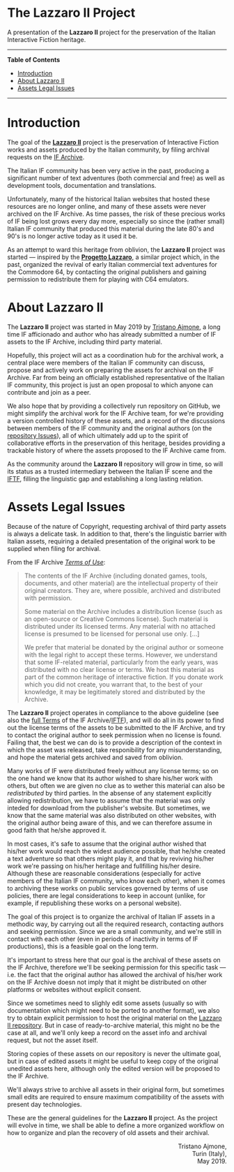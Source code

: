 # The Lazzaro II Project

A presentation of the __Lazzaro II__ project for the preservation of the Italian Interactive Fiction heritage.


-----

**Table of Contents**

<!-- MarkdownTOC autolink="true" bracket="round" autoanchor="false" lowercase="only_ascii" uri_encoding="true" levels="1,2,3" -->

- [Introduction](#introduction)
- [About Lazzaro II](#about-lazzaro-ii)
- [Assets Legal Issues](#assets-legal-issues)

<!-- /MarkdownTOC -->

-----

# Introduction

The goal of the __[Lazzaro II]__ project is the preservation of Interactive Fiction works and assets produced by the Italian community, by filing archival requests on the [IF Archive].

The Italian IF community has been very active in the past, producing a significant number of text adventures (both commercial and free) as well as development tools, documentation and translations.

Unfortunately, many of the historical Italian websites that hosted these resources are no longer online, and many of these assets were never archived on the IF Archive. As time passes, the risk of these precious works of IF being lost grows every day more, especially so since the (rather small) Italian IF community that produced this material during the late 80's and 90's is no longer active today as it used it be.

As an attempt to ward this heritage from oblivion, the __Lazzaro II__ project was started — inspired by the __[Progetto Lazzaro]__, a similar project which, in the past, organized the revival of early Italian commercial text adventures for the Commodore 64, by contacting the original publishers and gaining permission to redistribute them for playing with C64 emulators.

# About Lazzaro II

The __Lazzaro II__ project was started in May 2019 by [Tristano Ajmone], a long time IF afficionado and author who has already submitted a number of IF assets to the IF Archive, including third party material.

Hopefully, this project will act as a coordination hub for the archival work, a central place were members of the Italian IF community can discuss, propose and actively work on preparing the assets for archival on the IF Archive. Far from being an officially established representative of the Italian IF community, this project is just an open proposal to which anyone can contribute and join as a peer.

We also hope that by providing a collectively run repository on GitHub, we might simplify the archival work for the IF Archive team, for we're providing a version controlled history of these assets, and a record of the discussions between members of the IF community and the original authors (on the [repository Issues]), all of which ultimately add up to the spirit of collaborative efforts in the preservation of this heritage, besides providing a trackable history of where the assets proposed to the IF Archive came from.

As the community around the __Lazzaro II__ repository will grow in time, so will its status as a trusted intermediary between the Italian IF scene and the [IFTF], filling the linguistic gap and establishing a long lasting relation.

# Assets Legal Issues

Because of the nature of Copyright, requesting archival of third party assets is always a delicate task. In addition to that, there's the linguistic barrier with Italian assets, requiring a detailed presentation of the original work to be supplied when filing for archival.

From the IF Archive _[Terms of Use]_:

> The contents of the IF Archive (including donated games, tools, documents, and other material) are the intellectual property of their original creators. They are, where possible, archived and distributed with permission.
>
> Some material on the Archive includes a distribution license (such as an open-source or Creative Commons license). Such material is distributed under its licensed terms. Any material with no attached license is presumed to be licensed for personal use only. \[...\]
>
> We prefer that material be donated by the original author or someone with the legal right to accept these terms. However, we understand that some IF-related material, particularly from the early years, was distributed with no clear license or terms. We host this material as part of the common heritage of interactive fiction. If you donate work which you did not create, you warrant that, to the best of your knowledge, it may be legitimately stored and distributed by the Archive.

The __Lazzaro II__ project operates in compliance to the above guideline (see also the [full Terms] of the IF Archive/[IFTF]), and will do all in its power to find out the license terms of the assets to be submitted to the IF Archive, and try to contact the original author to seek permission when no license is found. Failing that, the best we can do is to provide a description of the context in which the asset was released, take responibility for any misunderstanding, and hope the material gets archived and saved from oblivion.

Many works of IF were distributed freely without any license terms; so on the one hand we know that its author wished to share his/her work with others, but often we are given no clue as to wether this material can also be _redistributed_ by third parties. In the absense of any statement explicitly allowing redistribution, we have to assume that the material was only inteded for download from the publisher's website. But sometimes, we know that the same material was also distributed on other websites, with the original author being aware of this, and we can therefore assume in good faith that he/she approved it.

In most cases, it's safe to assume that the original author wished that his/her work would reach the widest audience possible, that he/she created a text adventure so that others might play it, and that by reviving his/her work we're passing on his/her heritage and fullfilling his/her desire. Although these are reasonable considerations (especially for active members of the Italian IF community, who know each other), when it comes to archiving these works on public services governed by terms of use policies, there are legal considerations to keep in account (unlike, for example, if republishing these works on a personal website).

The goal of this project is to organize the archival of Italian IF assets in a methodic way, by carrying out all the required research, contacting authors and seeking permission. Since we are a small community, and we're still in contact with each other (even in periods of inactivity in terms of IF productions), this is a feasible goal on the long term.

It's important to stress here that our goal is the archival of these assets on the IF Archive, therefore we'll be seeking permission for this specific task — i.e. the fact that the original author has allowed the archival of his/her work on the IF Archive doesn not imply that it might be distributed on other platforms or websites without explicit consent.

Since we sometimes need to slighly edit some assets (usually so with documentation which might need to be ported to another format), we also try to obtain explicit permission to host the original material on the [Lazzaro II repository]. But in case of ready-to-archive material, this might no be the case at all, and we'll only keep a record on the asset info and archival request, but not the asset itself.

Storing copies of these assets on our repository is never the ultimate goal, but in case of edited assets it might be useful to keep copy of the original unedited assets here, although only the edited version will be proposed to the IF Archive.

We'll always strive to archive all assets in their original form, but sometimes small edits are required to ensure maximum compatibility of the assets with present day technologies.

These are the general guidelines for the __Lazzaro II__ project. As the project will evolve in time, we shall be able to define a more organized workflow on how to organize and plan the recovery of old assets and their archival.

<div align="right">
Tristano Ajmone,<br />
Turin (Italy),<br />
May 2019.
</div>

<!-----------------------------------------------------------------------------
                               REFERENCE LINKS
------------------------------------------------------------------------------>

[IFTF]: https://iftechfoundation.org "Visit the Interactive Fiction Technology Foundation (IFTF) website"

[IF Archive]: https://www.ifarchive.org/ "Visit the IF Archive"
[Terms of Use]: https://www.ifarchive.org/misc/license.html "Read the IF Archive Terms of Use"
[full Terms]: https://iftechfoundation.org/terms-of-service/ "Read the IF Archive full Terms of Use"

[Progetto Lazzaro]: http://ifitalia.oldgamesitalia.net/pmwiki/pmwiki.php?n=Main.ProgettoLazzaro

[Lazzaro II]: https://github.com/tajmone/lazzaro2 "Visit the Lazzaro II repository on GitHub"
[Lazzaro II repository]:  https://github.com/tajmone/lazzaro2 "Visit the Lazzaro II repository on GitHub"

[repository Issues]: https://github.com/tajmone/lazzaro2/issues

<!-- people -->

[Tristano Ajmone]: https://github.com/tajmone "View Tristano Ajmone's GitHub profile"

<!-- EOF -->
